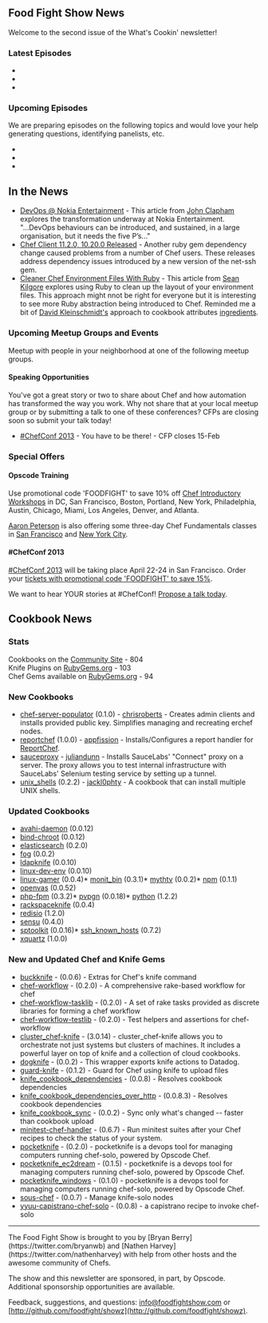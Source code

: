 Food Fight Show News
-------------------
Welcome to the second issue of the What's Cookin' newsletter!

### Latest Episodes
* 
* 
*


### Upcoming Episodes
We are preparing episodes on the following topics and would love your help generating questions, identifying panelists, etc.

* 
* 
* 

In the News
-----------

* [DevOps @ Nokia Entertainment](http://www.infoq.com/articles/monthly-devops-01-nokia) - This article from [John Clapham](https://twitter.com/johnC_bristol) explores the transformation underway at Nokia Entertainment.  "...DevOps behaviours can be introduced, and sustained, in a large organisation, but it needs the five P’s..."
* [Chef Client 11.2.0, 10.20.0 Released](http://www.opscode.com/blog/2013/02/07/chef-client-11-2-0-10-20-0-released/) - Another ruby gem dependency change caused problems from a number of Chef users.  These releases address dependency issues introduced by a new version of the net-ssh gem.
* [Cleaner Chef Environment Files With Ruby](http://logikal.is/blog/2013/02/06/cleaner-chef-environments-with-ruby/) - This article from [Sean Kilgore](https://twitter.com/log1kal) explores using Ruby to clean up the layout of your environment files.  This approach might nnot be right for everyone but it is interesting to see more Ruby abstraction being introduced to Chef.  Reminded me a bit of [David Kleinschmidt's](https://twitter.com/zobar2) approach to cookbook attributes [ingredients](https://github.com/zobar/ingredients).

### Upcoming Meetup Groups and Events
Meetup with people in your neighborhood at one of the following meetup groups.

#### Speaking Opportunities

You've got a great story or two to share about Chef and how automation has transformed the way you work.  Why not share that at your local meetup group or by submitting a talk to one of these conferences?  CFPs are closing soon so submit your talk today!

* [#ChefConf 2013](https://chefconf2013.busyconf.com/proposals/new) - You have to be there! - CFP closes 15-Feb

###  Special Offers

#### Opscode Training

Use promotional code 'FOODFIGHT' to save 10% off [Chef Introductory Workshops](http://opscode.eventbrite.com/) in DC, San Francisco, Boston, Portland, New York, Philadelphia, Austin, Chicago, Miami, Los Angeles, Denver, and Atlanta.  

[Aaron Peterson](https://twitter.com/metaxis) is also offering some three-day Chef Fundamentals classes in [San Francisco](http://www.eventbrite.com/event/5411688506/) and [New York City](http://www.eventbrite.com/event/5411684494/).

#### #ChefConf 2013

[#ChefConf 2013](http://chefconf.opscode.com) will be taking place April 22-24 in San Francisco.  Order your [tickets with promotional code 'FOODFIGHT' to save 15%](https://chefconf2013.busyconf.com/bookings/new?discount=FOODFIGHT).

We want to hear YOUR stories at #ChefConf!  [Propose a talk today](https://chefconf2013.busyconf.com/proposals/new).

Cookbook News<a name="cookbooks"></a>
-------------
### Stats

Cookbooks on the [Community Site](http://community.opscode.com) - 804  
Knife Plugins on [RubyGems.org](http://rubygems.org) - 103  
Chef Gems available on [RubyGems.org](http://rubygems.org) - 94  

### New Cookbooks
* [chef-server-populator](http://community.opscode.com/cookbooks/chef-server-populator) (0.1.0) - [chrisroberts](http://community.opscode.com/users/chrisroberts) - Creates admin clients and installs provided public key. Simplifies managing and recreating erchef nodes.
* [reportchef](http://community.opscode.com/cookbooks/reportchef) (1.0.0) - [appfission](http://community.opscode.com/users/appfission) - Installs/Configures a report handler for [ReportChef](http://reportchef.com/).
* [sauceproxy](https://github.com/secondmarket-cookbooks/sauceproxy) - [juliandunn](https://github.com/juliandunn) - Installs SauceLabs' "Connect" proxy on a server. The proxy allows you to test internal infrastructure with SauceLabs' Selenium testing service by setting up a tunnel.
* [unix_shells](http://community.opscode.com/cookbooks/unix_shells) (0.2.2) - [jackl0phty](http://community.opscode.com/users/jackl0phty) - A cookbook that can install multiple UNIX shells.

### Updated Cookbooks
* [avahi-daemon](http://community.opscode.com/cookbooks/avahi-daemon) (0.0.12)
* [bind-chroot](http://community.opscode.com/cookbooks/bind-chroot) (0.0.12)
* [elasticsearch](http://community.opscode.com/cookbooks/elasticsearch) (0.2.0)
* [fog](http://community.opscode.com/cookbooks/fog) (0.0.2)
* [ldapknife](http://community.opscode.com/cookbooks/ldapknife) (0.0.10)
* [linux-dev-env](http://community.opscode.com/cookbooks/linux-dev-env) (0.0.10)
* [linux-gamer](http://community.opscode.com/cookbooks/linux-gamer) (0.0.4)* [monit_bin](http://community.opscode.com/cookbooks/monit_bin) (0.3.1)* [mythtv](http://community.opscode.com/cookbooks/mythtv) (0.0.2)* [npm](http://community.opscode.com/cookbooks/npm) (0.1.1)
* [openvas](http://community.opscode.com/cookbooks/openvas) (0.0.52)
* [php-fpm](http://community.opscode.com/cookbooks/php-fpm) (0.3.2)* [pvpgn](http://community.opscode.com/cookbooks/pvpgn) (0.0.18)* [python](http://community.opscode.com/cookbooks/python) (1.2.2)
* [rackspaceknife](http://community.opscode.com/cookbooks/rackspaceknife) (0.0.4)
* [redisio](http://community.opscode.com/cookbooks/redisio) (1.2.0)
* [sensu](http://community.opscode.com/cookbooks/sensu) (0.4.0)
* [sptoolkit](http://community.opscode.com/cookbooks/sptoolkit) (0.0.16)* [ssh_known_hosts](http://community.opscode.com/cookbooks/ssh_known_hosts) (0.7.2)
* [xquartz](http://community.opscode.com/cookbooks/xquartz) (1.0.0)

### New and Updated Chef and Knife Gems

* [buckknife](http://rubygems.org/gems/buckknife) - (0.0.6) - Extras for Chef's knife command
* [chef-workflow](http://rubygems.org/gems/chef-workflow) - (0.2.0) - A comprehensive rake-based workflow for chef
* [chef-workflow-tasklib](http://rubygems.org/gems/chef-workflow-tasklib) - (0.2.0) - A set of rake tasks provided as discrete libraries for forming a chef workflow
* [chef-workflow-testlib](http://rubygems.org/gems/chef-workflow-testlib) - (0.2.0) - Test helpers and assertions for chef-workflow
* [cluster_chef-knife](http://rubygems.org/gems/cluster_chef-knife) - (3.0.14) - cluster_chef-knife allows you to orchestrate not just systems but clusters of machines. It includes a powerful layer on top of knife and a collection of cloud cookbooks.
* [dogknife](http://rubygems.org/gems/dogknife) - (0.0.2) - This wrapper exports knife actions to Datadog.
* [guard-knife](http://rubygems.org/gems/guard-knife) - (0.1.2) - Guard for Chef using knife to upload files
* [knife_cookbook_dependencies](http://rubygems.org/gems/knife_cookbook_dependencies) - (0.0.8) - Resolves cookbook dependencies
* [knife_cookbook_dependencies_over_http](http://rubygems.org/gems/knife_cookbook_dependencies_over_http) - (0.0.8.3) - Resolves cookbook dependencies
* [knife_cookbook_sync](http://rubygems.org/gems/knife_cookbook_sync) - (0.0.2) - Sync only what's changed -- faster than cookbook upload
* [minitest-chef-handler](http://rubygems.org/gems/minitest-chef-handler) - (0.6.7) - Run minitest suites after your Chef recipes to check the status of your system.
* [pocketknife](http://rubygems.org/gems/pocketknife) - (0.2.0) - pocketknife is a devops tool for managing computers running chef-solo, powered by Opscode Chef.
* [pocketknife_ec2dream](http://rubygems.org/gems/pocketknife_ec2dream) - (0.1.5) - pocketknife is a devops tool for managing computers running chef-solo, powered by Opscode Chef.
* [pocketknife_windows](http://rubygems.org/gems/pocketknife_windows) - (0.1.0) - pocketknife is a devops tool for managing computers running chef-solo, powered by Opscode Chef.
* [sous-chef](http://rubygems.org/gems/sous-chef) - (0.0.7) - Manage knife-solo nodes
* [yyuu-capistrano-chef-solo](http://rubygems.org/gems/yyuu-capistrano-chef-solo) - (0.0.8) - a capistrano recipe to invoke chef-solo

<hr />
The Food Fight Show is brought to you by [Bryan Berry](https://twitter.com/bryanwb) and [Nathen Harvey](https://twitter.com/nathenharvey) with help from other hosts and the awesome community of Chefs.

The show and this newsletter are sponsored, in part, by Opscode.  Additional sponsorship opportunities are available.

Feedback, suggestions, and questions:  [info@foodfightshow.com](mailto:info@foodfightshow.com) or  [http://github.com/foodfight/showz](http://github.com/foodfight/showz).

